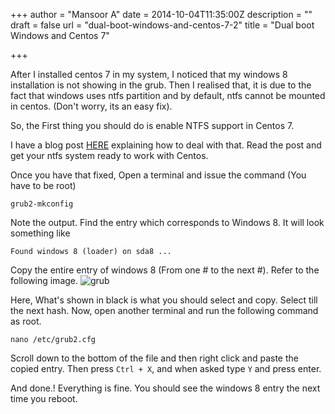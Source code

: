 +++
author = "Mansoor A"
date = 2014-10-04T11:35:00Z
description = ""
draft = false
url = "dual-boot-windows-and-centos-7-2"
title = "Dual boot Windows and Centos 7"

+++


After I installed centos 7 in my system, I noticed that my windows 8 installation is not showing in the grub. Then I realised that, it is due to the fact that windows uses ntfs partition and by default, ntfs cannot be mounted in centos. (Don't worry, its an easy fix).

So, the First thing you should do is enable NTFS support in Centos 7.
 
I have  a blog post </b><a href="https://esc.sh/blog/cannot-mount-ntfs-in-centos-7-how-to/" target="_blank">HERE</a> explaining how to deal with that. Read the post and get your ntfs system ready to work with Centos.
  
Once you have that fixed, Open a terminal and issue the command (You have to be root)  
```shell        
grub2-mkconfig
```
Note the output. Find the entry which corresponds to Windows 8. It will look something like
```shell  
Found windows 8 (loader) on sda8 ...
```
Copy the entire entry of windows 8 (From one # to the next #). Refer to the following image.
![grub]( https://cdn.esc.sh/jekyll/posts/2014/centos/grub_centos.png )
 
Here, What's shown in black is what you should select and copy. Select till the next hash.
Now, open another terminal and run the following command as root.
```shell        
nano /etc/grub2.cfg
```
Scroll down to the bottom of the file and then right click and paste the copied entry. Then press `Ctrl + X`, and when asked type `Y` and press enter. 
  
And done.! Everything is fine. You should see the windows 8 entry the next time you reboot.

